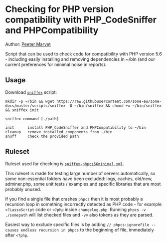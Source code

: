 # Checking for PHP version compatibility with PHP_CodeSniffer and PHPCompatibility

Author: [Peeter Marvet](https://github.com/petskratt)

Script that can be used to check code for compatibility with PHP version 5.6 - including easily installing
and removing dependencies in ~/bin (and our current preferences for minimal noise in reports).

## Usage

Download [`sniffex`](/scripts/generate_ssh_configs.php) script: 

```shell script
mkdir -p ~/bin && wget https://raw.githubusercontent.com/zone-eu/zone-docs/master/scripts/sniffex -O ~/bin/sniffex && chmod +x ~/bin/sniffex && sniffex init
```

```shell script
sniffex command [./path]

init      install PHP_CodeSniffer and PHPCompatibility to ~/bin
cleanup   remove installed components from ~/bin
snuff     check the provided path
```

## Ruleset

Ruleset used for checking is [`sniffex-phpcs56minimal.xml`](/scripts/sniffex-phpcs56minimal.xml).

This ruleset is made for testing large number of servers automatically, so some non-essential folders have been
excluded: logs, caches, old/new, adminer.php, some unit tests / examples and specific libraries that are most
probably unused.

If you find a single file that crashes `phpcs` then it is most probably a recursion loop in something incorrectly
detected as PHP code - for example `<?LassoScript` code or `<?php` inside `changelog.php`. Running `phpcs -v ./somepath` will list checked files and `-vv` also tokens as they are parsed.

Easiest way to exclude specific files is by adding `// phpcs:ignoreFile -- causes endless recursion in phpcs` to the beginning of file, immediately after `<?php`.
